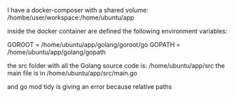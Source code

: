 I have a docker-composer with a shared volume: /hombe/user/workspace:/home/ubuntu/app

inside the docker container are defined the following environment variables:

GOROOT = /home/ubuntu/app/golang/goroot/go
GOPATH = /home/ubuntu/app/golang/gopath

the src folder with all the Golang source code is: /home/ubuntu/app/src
the main file is in /home/ubuntu/app/src/main.go

and go mod tidy is giving an error because relative paths